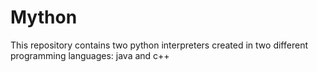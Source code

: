 # Mython
This repository contains two python interpreters created in two different programming languages: java and c++

